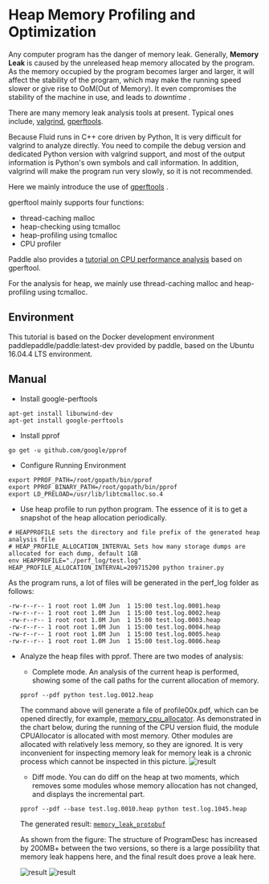 # Heap Memory Profiling and Optimization

Any computer program has the danger of memory leak. Generally, **Memory Leak** is caused by the unreleased heap memory allocated by the program. As the memory occupied by the program becomes larger and larger, it will affect the stability of the program, which may make the running speed slower or give rise to OoM(Out of Memory). It even compromises the stability of the machine in use, and leads to *downtime* .


There are many memory leak analysis tools at present. Typical ones include, [valgrind](http://valgrind.org/docs/manual/quick-start.html#quick-start.intro), [gperftools](https://gperftools.github.io/gperftools/).

Because Fluid runs in C++ core driven by Python, It is very difficult for valgrind to analyze directly. You need to compile the debug version and dedicated Python version with valgrind support, and most of the output information is Python's own symbols and call information. In addition, valgrind will make the program run very slowly, so it is not recommended.

Here we mainly introduce the use of [gperftools](https://gperftools.github.io/gperftools/) .

gperftool mainly supports four functions:

- thread-caching malloc
- heap-checking using tcmalloc
- heap-profiling using tcmalloc
- CPU profiler

Paddle also provides a [tutorial on CPU performance analysis](./cpu_profiling_en.html) based on gperftool.

For the analysis for heap, we mainly use thread-caching malloc and heap-profiling using tcmalloc.

## Environment

This tutorial is based on the Docker development environment paddlepaddle/paddle:latest-dev provided by paddle, based on the Ubuntu 16.04.4 LTS environment.

## Manual

- Install google-perftools

```
apt-get install libunwind-dev
apt-get install google-perftools
```

- Install pprof

```
go get -u github.com/google/pprof
```

- Configure Running Environment

```
export PPROF_PATH=/root/gopath/bin/pprof
export PPROF_BINARY_PATH=/root/gopath/bin/pprof
export LD_PRELOAD=/usr/lib/libtcmalloc.so.4
```

- Use heap profile to run python program. The essence of it is to get a snapshot of the heap allocation periodically.

```
# HEAPPROFILE sets the directory and file prefix of the generated heap analysis file
# HEAP_PROFILE_ALLOCATION_INTERVAL Sets how many storage dumps are allocated for each dump, default 1GB
env HEAPPROFILE="./perf_log/test.log" HEAP_PROFILE_ALLOCATION_INTERVAL=209715200 python trainer.py
```

As the program runs, a lot of files will be generated in the perf_log folder as follows:

```
-rw-r--r-- 1 root root 1.0M Jun  1 15:00 test.log.0001.heap
-rw-r--r-- 1 root root 1.0M Jun  1 15:00 test.log.0002.heap
-rw-r--r-- 1 root root 1.0M Jun  1 15:00 test.log.0003.heap
-rw-r--r-- 1 root root 1.0M Jun  1 15:00 test.log.0004.heap
-rw-r--r-- 1 root root 1.0M Jun  1 15:00 test.log.0005.heap
-rw-r--r-- 1 root root 1.0M Jun  1 15:00 test.log.0006.heap
```

- Analyze the heap files with pprof. There are two modes of analysis:
    - Complete mode. An analysis of the current heap is performed, showing some of the call paths for the current allocation of memory.

    ```
    pprof --pdf python test.log.0012.heap
    ```
    The command above will generate a file of profile00x.pdf, which can be opened directly, for example, [memory_cpu_allocator](https://github.com/jacquesqiao/Paddle/blob/bd2ea0e1f84bb6522a66d44a072598153634cade/doc/fluid/howto/optimization/memory_cpu_allocator.pdf).  As demonstrated in the chart below, during the running of the CPU version fluid, the module CPUAllocator is allocated with most memory. Other modules are allocated with relatively less memory, so they are ignored. It is very inconvenient for inspecting memory leak for memory leak is a chronic process which cannot be inspected in this picture.
    ![result](https://user-images.githubusercontent.com/3048612/40964027-a54033e4-68dc-11e8-836a-144910c4bb8c.png)

    - Diff mode. You can do diff on the heap at two moments, which removes some modules whose memory allocation has not changed, and displays the incremental part.
    ```
    pprof --pdf --base test.log.0010.heap python test.log.1045.heap
    ```
    The generated result: [`memory_leak_protobuf`](https://github.com/jacquesqiao/Paddle/blob/bd2ea0e1f84bb6522a66d44a072598153634cade/doc/fluid/howto/optimization/memory_leak_protobuf.pdf)

    As shown from the figure: The structure of ProgramDesc has increased by 200MB+ between the two versions, so there is a large possibility that memory leak happens here, and the final result does prove a leak here.

    ![result](https://user-images.githubusercontent.com/3048612/40964057-b434d5e4-68dc-11e8-894b-8ab62bcf26c2.png)
    ![result](https://user-images.githubusercontent.com/3048612/40964063-b7dbee44-68dc-11e8-9719-da279f86477f.png)
